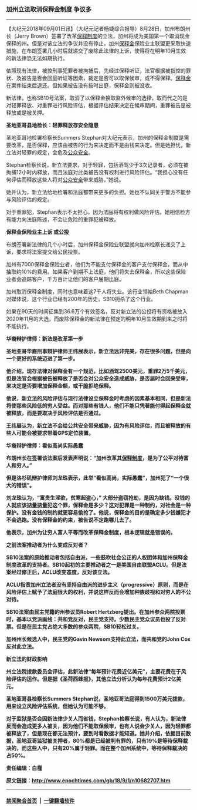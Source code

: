 ### 加州立法取消保释金制度 争议多
------------------------

<p>【大纪元2018年09月01日讯】（大纪元记者杨婕综合报导）8月28日，加州布朗州长（Jerry Brown）签署了改革<a href="http://www.epochtimes.com/gb/tag/%E4%BF%9D%E9%87%8A%E5%88%B6%E5%BA%A6.html">保释制度</a>的立法，加州将成为美国第一个取消现金保释的州。但是对该立法的争议并没有停止，加州<a href="http://www.epochtimes.com/gb/tag/%E4%BF%9D%E9%87%8A%E9%87%91.html">保释金</a>保险业主联盟更采取快速措施，在布朗签署几小时后就递交了废除此法律的上诉，使得将在明年10月生效的新法律恐无法如期执行。</p>
<p>依照现有法律，被控刑事犯罪者被拘捕后，先经过保释听证，法官根据被指控的罪状、及被告是否会回庭听证等因素，裁定是否可以取保候审，或不得保释。<a href="http://www.epochtimes.com/gb/tag/%E4%BF%9D%E9%87%8A%E9%87%91.html">保释金</a>在案件结束后退还。但如果被告没有按时出庭，保释金则被没收。</p>
<p>新法律，也称SB10号法案，取消了以保释金换取监外候审的选择，取而代之的是对轻罪释放、对重罪进行风险评估，根据评估结果决定在候审期间，重罪被告是被释放或是被关押。</p>
<p><strong>圣地亚哥县地检长：轻罪释放存安全隐患</strong></p>
<p>圣地亚哥地检署检察长Summers Stephan对大纪元表示，加州的保释金制度是需要改革，是否保释，应该由被告的行为来决定而不是由钱来决定。但是她担忧，新立法对轻罪的规定，会危及<a href="http://www.epochtimes.com/gb/tag/%E5%85%AC%E4%BC%97%E5%AE%89%E5%85%A8.html">公众安全</a>。</p>
<p>Stephan检察长说，新立法要求，对于轻罪，包括酒驾少于3次记录者，必须在被拘捕12小时内释放，而且法庭对此类被告没有权利进行风险评估。“我担心没有任何评估而释放这些人将对<a href="http://www.epochtimes.com/gb/tag/%E5%85%AC%E4%BC%97%E5%AE%89%E5%85%A8.html">公众安全</a>带来威胁，”她说。</p>
<p>她并认为，新立法给地检署和法庭都带来更多的负担。她也不认同关于警方不能参与风险评估的规定。</p>
<p>对于重罪犯，Stephan表示不太担心，因为法庭将有权利做风险评估。她相信检方有能力向法庭陈述，不会让危险的重罪犯被释放。</p>
<p><strong>保释金保险业主上诉 或公投</strong></p>
<p>布朗签署新法律的几个小时后，加州保释金保险业联盟就向加州检察长递交了上诉，要求将法案提交给公民投票。</p>
<p>加州有7000保释金保险业者，他们为不能支付保释金的客户支付保释金，而从中抽取约10%的费用。如果客户到期不上法庭，他们将失去保释金，所以这些保险业者会追踪客户，千方百计让他们的客户届期出庭。</p>
<p>加州取消保释金制度，同时也意味着这7千人将失业。该行业领袖Beth Chapman对媒体说，这个行业已经有200年的历史，SB10扼杀了这个行业。</p>
<p>如果在90天的时间征集到36.6万个有效签名，反对新立法的公投将有资格被放入2020年11月的大选，而废除保释金的新法律在预定的明年10月生效期到来之时将不能执行。</p>
<p><strong>华裔辩护律师：新法是改革第一步</strong><strong></p>
<p>圣地亚哥华裔刑事辩护律师王纬展表示，新立法远非完美，存在很多问题，但是向一个更好的系统迈进了第一步。</p>
<p>他介绍，现存法律对保释金有一个规范，比如酒驾2500美元，重罪2万5千美元，但是法官会根据被告被释放了是否会对公众安全造成威胁，是否届时会回来受审，来决定是否要增加保释金额，或干脆拒绝保释。</p>
<p>他说，新立法的风险评估与现行法律设立保释金时考虑的因素基本相同，但是新法将使那些风险低的穷人受益。而对那些有钱人，他们不能只凭著能付得起保释金就被释放，而是要取决于风险评估是否通过。</p>
<p>王纬展认为，新立法不会给公共安全带来威胁，因为有风险评估，而且被释放的有些人可能会被要求带着GPS定位装置。</p>
<p><strong>华裔辩护律师：看似高尚实际愚蠢</strong></p>
<p>布朗州长在签署该法案后发表声明说：“加州改革其<a href="http://www.epochtimes.com/gb/tag/%E4%BF%9D%E9%87%8A%E5%88%B6%E5%BA%A6.html">保释制度</a>，是为了公平对待富人和穷人。”</p>
<p>但是洛杉矶辩护律师刘龙珠表示，此举“看似高尚，实际愚蠢”，加州犯了“一个很大的错误”。</p>
<p>刘龙珠认为，“富贵生淫欲，贫寒起盗心，” 大部分盗窃抢劫，是因为缺钱。没钱的人就应该掂量掂量犯这个罪，保释金是多少？这对犯罪是一种制约，对社会是一种保护。没有金钱的制约就更容易偷抢了。他说，保释金的目的是确定多少钱嫌犯才不会逃跑。没有保释金的约束，被告说不定跑哪儿去了。</p>
<p>他表示，加州为让穷人富人平等而改革保释金制度，根本逻辑就是错误的。</p>
<p><strong>之前法案推动者为什么变成反对者？</strong></p>
<p>SB10法案的原始推动者包括自由派，一些鼓吹社会公正的人权团体和加州保释金制度改革的支持者。SB10起初的主要推动者之一是美国自由联盟ACLU。但是法案经过修正后，ACLU改变态度，反对该立法。</p>
<p>ACLU指责加州立法者没有坚持自由派的进步主义（progressive）原则，而是在风险评估上赋予了法庭很大的权利，并说这样反而会增加种族歧视和对穷人的不公对待。</p>
<p>SB10法案由民主党籍的州参议员Robert Hertzberg提出。在加州参众两院投票时，基本以党派画线：共和党反对，民主党支持。少数民主党众议员也投了反对票。但是在民主党占绝大多数的参众两院，SB10轻松过关。</p>
<p>加州州长候选人中，民主党的Gavin Newsom支持此立法，而共和党的John Cox反对此立法。</p>
<p><strong>新立法的财政影响</strong></p>
<p>州立法院拨款委员会评估，此新法律“每年预计花费近亿美元”，主要花费在于风险评估的运作。但是据《圣荷西蜂报》，其他立法分析认为每年花费预计2亿美元。</p>
<p>圣地亚哥县检察长Summers Stephan说，圣地亚哥法庭得到1500万美元拨款，用来设立风险评估系统，但她认为可能不够。</p>
<p>对于监狱是否会因新法律少关人而省钱，Stephan检察长说，有人认为，新法律反而会造成更多人被关，因为他们不能取保候审，也有人说会少关人，因为轻罪都被释放了，但是现在都无法预计，要到时看数据才能知道。她并介绍，依据目前数据，圣地亚哥监狱被关押者，80%都是已经被判有罪的，只有19%是等待保释裁决的，而这些人中，只有20%属于轻罪。而在整个加州系统中，等待保释裁决的占50%。</p>
<p>责任编辑：白槿</p>

原文链接：http://www.epochtimes.com/gb/18/9/1/n10682707.htm


------------------------
#### [禁闻聚合首页](https://github.com/gfw-breaker/banned-news/blob/master/README.md) &nbsp;|&nbsp;  [一键翻墙软件](https://github.com/gfw-breaker/nogfw/blob/master/README.md)